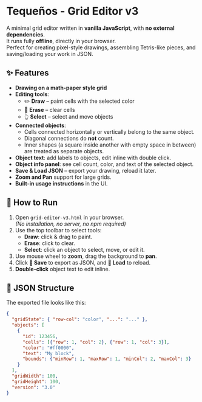 # Tequeños - Grid Editor v3

A minimal grid editor written in **vanilla JavaScript**, with **no external dependencies**.  
It runs fully **offline**, directly in your browser.  
Perfect for creating pixel-style drawings, assembling Tetris-like pieces, and saving/loading your work in JSON.

## ✨ Features
- **Drawing on a math-paper style grid**
- **Editing tools**:
  - ✏️ **Draw** – paint cells with the selected color
  - 🧽 **Erase** – clear cells
  - 👆 **Select** – select and move objects
- **Connected objects**:
  - Cells connected horizontally or vertically belong to the same object.
  - Diagonal connections do **not** count.
  - Inner shapes (a square inside another with empty space in between) are treated as separate objects.
- **Object text**: add labels to objects, edit inline with double click.
- **Object info panel**: see cell count, color, and text of the selected object.
- **Save & Load JSON** – export your drawing, reload it later.
- **Zoom and Pan** support for large grids.
- **Built-in usage instructions** in the UI.

## 🚀 How to Run
1. Open `grid-editor-v3.html` in your browser.  
   *(No installation, no server, no npm required)*  
2. Use the top toolbar to select tools:
   - **Draw**: click & drag to paint.
   - **Erase**: click to clear.
   - **Select**: click an object to select, move, or edit it.
3. Use mouse wheel to **zoom**, drag the background to **pan**.
4. Click **💾 Save** to export as JSON, and **📁 Load** to reload.
5. **Double-click** object text to edit inline.

## 📂 JSON Structure
The exported file looks like this:
```json
{
  "gridState": { "row-col": "color", "...": "..." },
  "objects": [
    {
      "id": 123456,
      "cells": [{"row": 1, "col": 2}, {"row": 1, "col": 3}],
      "color": "#ff0000",
      "text": "My block",
      "bounds": {"minRow": 1, "maxRow": 1, "minCol": 2, "maxCol": 3}
    }
  ],
  "gridWidth": 100,
  "gridHeight": 100,
  "version": "3.0"
}
```
